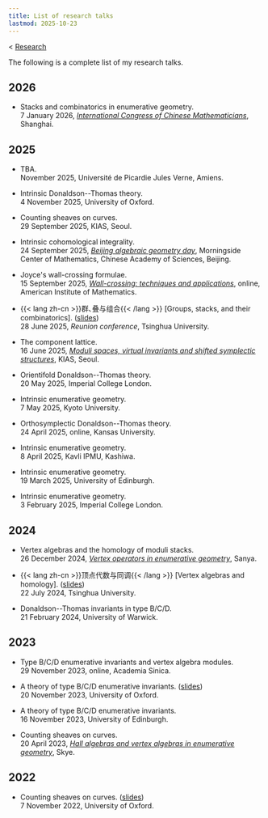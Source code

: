 ```yaml
---
title: List of research talks
lastmod: 2025-10-23
---
```


< [Research](/research)

The following is a complete list of my research talks.

## 2026

- Stacks and combinatorics in enumerative geometry.\
  7 January 2026, [_International Congress of Chinese Mathematicians_](https://2025iccm.simis.cn/site/), Shanghai.

## 2025

- TBA.\
  November 2025, Université de Picardie Jules Verne, Amiens.

- Intrinsic Donaldson--Thomas theory.\
  4 November 2025, University of Oxford.

- Counting sheaves on curves.\
  29 September 2025, KIAS, Seoul.

- Intrinsic cohomological integrality.\
  24 September 2025,
  [_Beijing algebraic geometry day_](http://www.mcm.ac.cn/events/programs/202509/t20250917_774061.html),
  Morningside Center of Mathematics, Chinese Academy of Sciences, Beijing.

- Joyce's wall-crossing formulae.\
  15 September 2025, _[Wall-crossing: techniques and applications](https://aimath.org/workshops/wallcrossing/)_, online, American Institute of Mathematics.

- {{< lang zh-cn >}}群､叠与组合{{< /lang >}}
  \[Groups, stacks, and their combinatorics\].
  ([slides](/pdf/20250628-tsinghua.pdf))\
  28 June 2025, _Reunion conference_, Tsinghua University.

- The component lattice.\
  16 June 2025, [_Moduli spaces, virtual invariants and shifted symplectic structures_](http://events.kias.re.kr/h/WMV25/), KIAS, Seoul.

- Orientifold Donaldson--Thomas theory.\
  20 May 2025, Imperial College London.

- Intrinsic enumerative geometry.\
  7 May 2025, Kyoto University.

- Orthosymplectic Donaldson--Thomas theory.\
  24 April 2025, online, Kansas University.

- Intrinsic enumerative geometry.\
  8 April 2025, Kavli IPMU, Kashiwa.

- Intrinsic enumerative geometry.\
  19 March 2025, University of Edinburgh.

- Intrinsic enumerative geometry.\
  3 February 2025, Imperial College London.

## 2024

- Vertex algebras and the homology of moduli stacks.\
  26 December 2024, [_Vertex operators in enumerative geometry_](https://www.tsimf.cn/meeting/detail?id=389), Sanya.

- {{< lang zh-cn >}}顶点代数与同调{{< /lang >}}
  \[Vertex algebras and homology\].
  ([slides](/pdf/20240722-tsinghua.pdf))\
  22 July 2024, Tsinghua University.

- Donaldson--Thomas invariants in type B/C/D.\
  21 February 2024, University of Warwick.

## 2023

- Type B/C/D enumerative invariants and vertex algebra modules.\
  29 November 2023, online, Academia Sinica.

- A theory of type B/C/D enumerative invariants.
  ([slides](/pdf/20231120-self-dual.pdf))\
  20 November 2023, University of Oxford.

- A theory of type B/C/D enumerative invariants.\
  16 November 2023, University of Edinburgh.

- Counting sheaves on curves.\
  20 April 2023, [_Hall algebras and vertex algebras in enumerative geometry_](https://www.maths.ed.ac.uk/~lhenneca/Skye2023.html), Skye.

## 2022

- Counting sheaves on curves.
  ([slides](/pdf/20221107-curves.pdf))\
  7 November 2022, University of Oxford.

